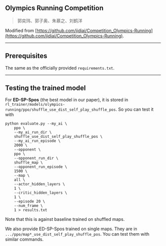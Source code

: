 ## Olympics Running Competition

> 郭奕玮、郭子奥、朱慕之、刘鹤洋

Modified from [https://github.com/jidiai/Competition_Olympics-Running](https://github.com/jidiai/Competition_Olympics-Running).

---
## Prerequisites

The same as the officially provided `requirements.txt`.

---
## Testing the trained model

For **ED-SP-Spos** (the best model in our paper), it is stored in `rl_trainer/models/olympics-running/ppo/shuffle_use_dist_self_play_shuffle_pos`.
So you can test it with 
```shell
python evaluate.py --my_ai \
    ppo \
    --my_ai_run_dir \
    shuffle_use_dist_self_play_shuffle_pos \
    --my_ai_run_episode \
    2000 \
    --opponent \
    ppo \
    --opponent_run_dir \
    shuffle_map \
    --opponent_run_episode \
    1500 \
    --map \
    all \
    --actor_hidden_layers \
    1 \
    --critic_hidden_layers \
    1 \
    --episode 20 \
    --num_frame \
    1 > results.txt
```
Note that this is against baseline trained on shuffled maps.

We also provide ED-SP-Spos trained on single maps. They are in `.../ppo/map*_use_dist_self_play_shuffle_pos`. You can test them with similar commands.
